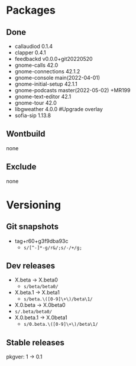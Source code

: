 # Packages
## Done
- callaudiod 0.1.4
- clapper 0.4.1
- feedbackd v0.0.0+git20220520
- gnome-calls 42.0
- gnome-connections 42.1.2
- gnome-console main(2022-04-01)
- gnome-initial-setup 42.1.1
- gnome-podcasts master(2022-05-02) +MR199
- gnome-text-editor 42.1
- gnome-tour 42.0
- libgweather 4.0.0 #Upgrade overlay
- sofia-sip 1.13.8

## Wontbuild
none
## Exclude
none

# Versioning
## Git snapshots
* tag+r60+g3f9dba93c
  * `s/[^-]*-g/r&/;s/-/+/g;`
## Dev releases
* X.beta -> X.beta0
  * `s/beta/beta0/`
* X.beta.1 -> X.beta1
  * `s/beta.\([0-9]\+\)/beta\1/`
* X.0.beta -> X.0beta0
* `s/.beta/beta0/`
* X.0.beta.1 -> X.0beta1
  * `s/0.beta.\([0-9]\+\)/beta\1/`
## Stable releases
pkgver: 1 -> 0.1
